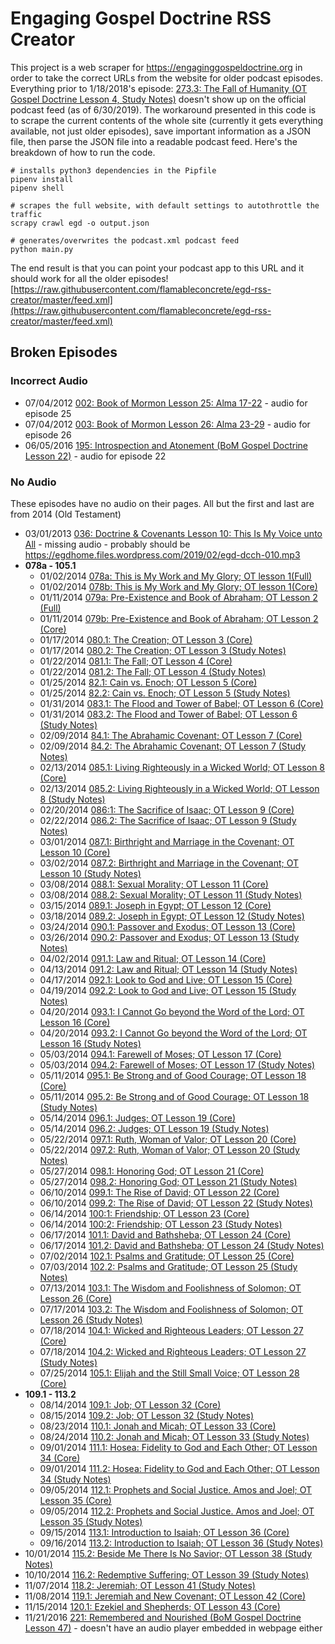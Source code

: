 # Engaging Gospel Doctrine RSS Creator

This project is a web scraper for https://engaginggospeldoctrine.org in order to take the correct URLs from the website for older podcast episodes.
Everything prior to 1/18/2018's episode: [273.3: The Fall of Humanity (OT Gospel Doctrine Lesson 4, Study Notes)](https://engaginggospeldoctrine.org/2018/01/18/273-3-the-fall-of-humanity-ot-gospel-doctrine-lesson-4-study-notes/) doesn't show up on the official podcast feed (as of 6/30/2019).
The workaround presented in this code is to scrape the current contents of the whole site (currently it gets everything available, not just older episodes), save important information as a JSON file, then parse the JSON file into a readable podcast feed.
Here's the breakdown of how to run the code.

```
# installs python3 dependencies in the Pipfile
pipenv install
pipenv shell

# scrapes the full website, with default settings to autothrottle the traffic
scrapy crawl egd -o output.json

# generates/overwrites the podcast.xml podcast feed
python main.py
```

The end result is that you can point your podcast app to this URL and it should work for all the older episodes! 
[https://raw.githubusercontent.com/flamableconcrete/egd-rss-creator/master/feed.xml](https://raw.githubusercontent.com/flamableconcrete/egd-rss-creator/master/feed.xml)

## Broken Episodes

### Incorrect Audio

* 07/04/2012 [002: Book of Mormon Lesson 25: Alma 17-22](https://engaginggospeldoctrine.org/2012/07/04/002-egd-25-alma-17-22/) - audio for episode 25
* 07/04/2012 [003: Book of Mormon Lesson 26: Alma 23-29](https://engaginggospeldoctrine.org/2012/07/04/003-egd-26-alma-23-29/) - audio for episode 26
* 06/05/2016 [195: Introspection and Atonement (BoM Gospel Doctrine Lesson 22)](https://engaginggospeldoctrine.org/2016/06/05/195_introspection_and_atonement_bom_gospel_doctrine_lesson_22/) - audio for episode 22

### No Audio

These episodes have no audio on their pages. All but the first and last are from 2014 (Old Testament)

* 03/01/2013 [036: Doctrine & Covenants Lesson 10: This Is My Voice unto All](https://engaginggospeldoctrine.org/2013/03/01/036-doctrine-covenants-lesson-10-this-is-my-voice-unto-all/) - missing audio - probably should be https://egdhome.files.wordpress.com/2019/02/egd-dcch-010.mp3
* **078a - 105.1**
    * 01/02/2014 [078a: This is My Work and My Glory; OT lesson 1(Full)](https://engaginggospeldoctrine.org/2014/01/02/078a-this-is-my-work-and-my-glory-ot-lesson-1full/)
    * 01/02/2014 [078b: This is My Work and My Glory; OT lesson 1(Core)](https://engaginggospeldoctrine.org/2014/01/02/078b-this-is-my-work-and-my-glory-ot-lesson-1core/)
    * 01/11/2014 [079a: Pre-Existence and Book of Abraham; OT Lesson 2 (Full)](https://engaginggospeldoctrine.org/2014/01/11/079a-pre-existence-and-book-of-abraham-ot-lesson-2-full/)
    * 01/11/2014 [079b: Pre-Existence and Book of Abraham; OT Lesson 2 (Core)](https://engaginggospeldoctrine.org/2014/01/11/079b-pre-existence-and-book-of-abraham-ot-lesson-2-core/)
    * 01/17/2014 [080.1: The Creation; OT Lesson 3 (Core)](https://engaginggospeldoctrine.org/2014/01/17/080-1-the-creation-ot-lesson-3-core/)
    * 01/17/2014 [080.2: The Creation; OT Lesson 3 (Study Notes)](https://engaginggospeldoctrine.org/2014/01/17/080-2-the-creation-ot-lesson-3-study-notes/)
    * 01/22/2014 [081.1: The Fall; OT Lesson 4 (Core)](https://engaginggospeldoctrine.org/2014/01/22/081-1-the-fall-ot-lesson-4-core/)
    * 01/22/2014 [081.2: The Fall; OT Lesson 4 (Study Notes)](https://engaginggospeldoctrine.org/2014/01/22/081-2-the-fall-ot-lesson-4-study-notes/)
    * 01/25/2014 [82.1: Cain vs. Enoch; OT Lesson 5 (Core)](https://engaginggospeldoctrine.org/2014/01/25/82-1-cain-vs-enoch-ot-lesson-5-core/)
    * 01/25/2014 [82.2: Cain vs. Enoch; OT Lesson 5 (Study Notes)](https://engaginggospeldoctrine.org/2014/01/25/82-2-cain-vs-enoch-ot-lesson-5-notes/)
    * 01/31/2014 [083.1: The Flood and Tower of Babel; OT Lesson 6 (Core)](https://engaginggospeldoctrine.org/2014/01/31/083-1-the-flood-and-tower-of-babel-ot-lesson-6-core/)
    * 01/31/2014 [083.2: The Flood and Tower of Babel; OT Lesson 6 (Study Notes)](https://engaginggospeldoctrine.org/2014/01/31/083-2-the-flood-and-tower-of-babel-ot-lesson-6-study-notes/)
    * 02/09/2014 [84.1: The Abrahamic Covenant; OT Lesson 7 (Core)](https://engaginggospeldoctrine.org/2014/02/09/84-1-the-abrahamic-covenant-ot-lesson-7-core/)
    * 02/09/2014 [84.2: The Abrahamic Covenant; OT Lesson 7 (Study Notes)](https://engaginggospeldoctrine.org/2014/02/09/84-2-the-abrahamic-covenant-ot-lesson-7-study-notes/)
    * 02/13/2014 [085.1: Living Righteously in a Wicked World; OT Lesson 8 (Core)](https://engaginggospeldoctrine.org/2014/02/13/085-1-living-righteously-in-a-wicked-world-ot-lesson-8-core/)
    * 02/13/2014 [085.2: Living Righteously in a Wicked World; OT Lesson 8 (Study Notes)](https://engaginggospeldoctrine.org/2014/02/13/085-2-living-righteously-in-a-wicked-world-ot-lesson-8-study-notes/)
    * 02/20/2014 [086:1: The Sacrifice of Isaac; OT Lesson 9 (Core)](https://engaginggospeldoctrine.org/2014/02/20/086-1-sacrifice-of-isaac-ot-lesson-9-core/)
    * 02/22/2014 [086.2: The Sacrifice of Isaac; OT Lesson 9 (Study Notes)](https://engaginggospeldoctrine.org/2014/02/22/086-2-the-sacrifice-of-isaac-ot-lesson-9-study-notes/)
    * 03/01/2014 [087.1: Birthright and Marriage in the Covenant; OT Lesson 10 (Core)](https://engaginggospeldoctrine.org/2014/03/01/087-1-birthright-and-marriage-in-the-covenant-ot-lesson-10-core/)
    * 03/02/2014 [087.2: Birthright and Marriage in the Covenant; OT Lesson 10 (Study Notes)](https://engaginggospeldoctrine.org/2014/03/02/087-2-birthright-and-marriage-in-the-covenant-ot-lesson-10-study-notes/)
    * 03/08/2014 [088.1: Sexual Morality; OT Lesson 11 (Core)](https://engaginggospeldoctrine.org/2014/03/08/088-1-sexual-morality-ot-lesson-11-core/)
    * 03/08/2014 [088.2: Sexual Morality; OT Lesson 11 (Study Notes)](https://engaginggospeldoctrine.org/2014/03/08/088-2-sexual-morality-ot-lesson-11-study-notes/)
    * 03/15/2014 [089.1: Joseph in Egypt; OT Lesson 12 (Core)](https://engaginggospeldoctrine.org/2014/03/15/089-1-joseph-in-egypt-ot-lesson-12-core/)
    * 03/18/2014 [089.2: Joseph in Egypt; OT Lesson 12 (Study Notes)](https://engaginggospeldoctrine.org/2014/03/18/089-2-joseph-in-egypt-ot-lesson-12-study-notes/)
    * 03/24/2014 [090.1: Passover and Exodus; OT Lesson 13 (Core)](https://engaginggospeldoctrine.org/2014/03/24/090-1-passover-and-exodus-ot-lesson-13-core/)
    * 03/26/2014 [090.2: Passover and Exodus; OT Lesson 13 (Study Notes)](https://engaginggospeldoctrine.org/2014/03/26/090-2-passover-and-exodus-ot-lesson-13-study-notes/)
    * 04/02/2014 [091.1: Law and Ritual; OT Lesson 14 (Core)](https://engaginggospeldoctrine.org/2014/04/02/091-1-ten-commandments-ot-lesson-14-core/)
    * 04/13/2014 [091.2: Law and Ritual; OT Lesson 14 (Study Notes)](https://engaginggospeldoctrine.org/2014/04/13/091-2-law-and-ritual-ot-lesson-14-study-notes/)
    * 04/17/2014 [092.1: Look to God and Live; OT Lesson 15 (Core)](https://engaginggospeldoctrine.org/2014/04/17/092-1-look-to-god-and-live-ot-lesson-15-core/)
    * 04/19/2014 [092.2: Look to God and Live; OT Lesson 15 (Study Notes)](https://engaginggospeldoctrine.org/2014/04/19/092-2-look-to-god-and-live-ot-lesson-15-study-notes/)
    * 04/20/2014 [093.1: I Cannot Go beyond the Word of the Lord; OT Lesson 16 (Core)](https://engaginggospeldoctrine.org/2014/04/20/093-1-i-cannot-go-beyond-the-word-of-the-lord-ot-lesson-16-core/)
    * 04/20/2014 [093.2: I Cannot Go beyond the Word of the Lord; OT Lesson 16 (Study Notes)](https://engaginggospeldoctrine.org/2014/04/20/093-2-i-cannot-go-beyond-the-word-of-the-lord-ot-lesson-16-study-notes/)
    * 05/03/2014 [094.1: Farewell of Moses; OT Lesson 17 (Core)](https://engaginggospeldoctrine.org/2014/05/03/094-1-farwell-of-moses-ot-lesson-17-core/)
    * 05/03/2014 [094.2: Farewell of Moses; OT Lesson 17 (Study Notes)](https://engaginggospeldoctrine.org/2014/05/03/094-2-farewell-of-moses-ot-lesson-17-study-notes/)
    * 05/11/2014 [095.1: Be Strong and of Good Courage; OT Lesson 18 (Core)](https://engaginggospeldoctrine.org/2014/05/11/095-1-be-strong-and-of-good-courage-ot-lesson-18-core/)
    * 05/11/2014 [095.2: Be Strong and of Good Courage; OT Lesson 18 (Study Notes)](https://engaginggospeldoctrine.org/2014/05/11/095-2-be-strong-and-of-good-courage-ot-lesson-18-study-notes/)
    * 05/14/2014 [096.1: Judges; OT Lesson 19 (Core)](https://engaginggospeldoctrine.org/2014/05/14/096-1-judges-ot-lesson-19-core/)
    * 05/14/2014 [096.2: Judges; OT Lesson 19 (Study Notes)](https://engaginggospeldoctrine.org/2014/05/14/096-2-judges-ot-lesson-19-study-notes/)
    * 05/22/2014 [097.1: Ruth, Woman of Valor; OT Lesson 20 (Core)](https://engaginggospeldoctrine.org/2014/05/22/097-1-ruth-woman-of-valor-ot-lesson-20-core/)
    * 05/22/2014 [097.2: Ruth, Woman of Valor; OT Lesson 20 (Study Notes)](https://engaginggospeldoctrine.org/2014/05/22/097-2-ruth-woman-of-valor-ot-lesson-20-study-notes/)
    * 05/27/2014 [098.1: Honoring God; OT Lesson 21 (Core)](https://engaginggospeldoctrine.org/2014/05/27/098-1-honoring-god-ot-lesson-21-core/)
    * 05/27/2014 [098.2: Honoring God; OT Lesson 21 (Study Notes)](https://engaginggospeldoctrine.org/2014/05/27/098-2-honoring-god-ot-lesson-21-study-notes/)
    * 06/10/2014 [099.1: The Rise of David; OT Lesson 22 (Core)](https://engaginggospeldoctrine.org/2014/06/10/099-1-the-rise-of-david-ot-lesson-22-core/)
    * 06/10/2014 [099.2: The Rise of David; OT Lesson 22 (Study Notes)](https://engaginggospeldoctrine.org/2014/06/10/099-2-the-rise-of-david-ot-lesson-22-study-notes/)
    * 06/14/2014 [100:1: Friendship; OT Lesson 23 (Core)](https://engaginggospeldoctrine.org/2014/06/14/1001-friendship-ot-lesson-23-core/)
    * 06/14/2014 [100:2: Friendship; OT Lesson 23 (Study Notes)](https://engaginggospeldoctrine.org/2014/06/14/1002-friendship-ot-lesson-23-study-notes/)
    * 06/17/2014 [101.1: David and Bathsheba; OT Lesson 24 (Core)](https://engaginggospeldoctrine.org/2014/06/17/101-1_david_and_bathsheba_ot_24/)
    * 06/17/2014 [101.2: David and Bathsheba; OT Lesson 24 (Study Notes)](https://engaginggospeldoctrine.org/2014/06/17/101-2-david-and-bathsheba-ot-lesson-24-study-notes/)
    * 07/02/2014 [102.1: Psalms and Gratitude; OT Lesson 25 (Core)](https://engaginggospeldoctrine.org/2014/07/02/102-1-psalms-and-gratitude-ot-lesson-25-core/)
    * 07/03/2014 [102.2: Psalms and Gratitude; OT Lesson 25 (Study Notes)](https://engaginggospeldoctrine.org/2014/07/03/102-2-psalms-and-gratitude-ot-lesson-25-study-notes/)
    * 07/13/2014 [103.1: The Wisdom and Foolishness of Solomon; OT Lesson 26 (Core)](https://engaginggospeldoctrine.org/2014/07/13/103-1-the-wisdom-and-foolishness-of-solomon-ot-lesson-26-core/)
    * 07/17/2014 [103.2: The Wisdom and Foolishness of Solomon; OT Lesson 26 (Study Notes)](https://engaginggospeldoctrine.org/2014/07/17/103-2-the-wisdom-and-foolishness-of-solomon-ot-lesson-26-study-notes/)
    * 07/18/2014 [104.1: Wicked and Righteous Leaders; OT Lesson 27 (Core)](https://engaginggospeldoctrine.org/2014/07/18/104-1-wicked-and-righteous-leaders-ot-lesson-27-core/)
    * 07/18/2014 [104.2: Wicked and Righteous Leaders; OT Lesson 27 (Study Notes)](https://engaginggospeldoctrine.org/2014/07/18/104-2-wicked-and-righteous-leaders-ot-lesson-27-study-notes/)
    * 07/25/2014 [105.1: Elijah and the Still Small Voice; OT Lesson 28 (Core)](https://engaginggospeldoctrine.org/2014/07/25/105-1-elijah-and-the-still-small-voice-ot-lesson-28-core/)
* **109.1 - 113.2**
    * 08/14/2014 [109.1: Job; OT Lesson 32 (Core)](https://engaginggospeldoctrine.org/2014/08/14/109-1-job-ot-lesson-32-core/)
    * 08/15/2014 [109.2: Job; OT Lesson 32 (Study Notes)](https://engaginggospeldoctrine.org/2014/08/15/109-2-job-ot-lesson-32-study-notes/)
    * 08/23/2014 [110.1: Jonah and Micah; OT Lesson 33 (Core)](https://engaginggospeldoctrine.org/2014/08/23/110-1-jonah-micah-ot-lesson-33-core/)
    * 08/24/2014 [110.2: Jonah and Micah; OT Lesson 33 (Study Notes)](https://engaginggospeldoctrine.org/2014/08/24/110-2-jonah-and-micah-ot-lesson-33-study-notes/)
    * 09/01/2014 [111.1: Hosea: Fidelity to God and Each Other; OT Lesson 34 (Core)](https://engaginggospeldoctrine.org/2014/09/01/111-1-hosea-fidelity-to-god-and-each-other-ot-lesson-34-core/)
    * 09/01/2014 [111.2: Hosea: Fidelity to God and Each Other; OT Lesson 34 (Study Notes)](https://engaginggospeldoctrine.org/2014/09/01/111-2-hosea-fidelity-to-god-and-each-other-ot-lesson-34-study-notes/)
    * 09/05/2014 [112.1: Prophets and Social Justice. Amos and Joel; OT Lesson 35 (Core)](https://engaginggospeldoctrine.org/2014/09/05/prophets-and-social-justice-amos-and-joel-ot-lesson-35-core/)
    * 09/05/2014 [112.2: Prophets and Social Justice. Amos and Joel; OT Lesson 35 (Study Notes)](https://engaginggospeldoctrine.org/2014/09/05/112-2-prophets-and-social-justice-amos-and-joel-ot-lesson-35-study-notes/)
    * 09/15/2014 [113.1: Introduction to Isaiah; OT Lesson 36 (Core)](https://engaginggospeldoctrine.org/2014/09/15/113-1-introduction-to-isaiah-ot-lesson-36-core/)
    * 09/16/2014 [113.2: Introduction to Isaiah; OT Lesson 36 (Study Notes)](https://engaginggospeldoctrine.org/2014/09/16/113-2-introduction-to-isaiah-ot-lesson-36-study-notes/)
* 10/01/2014 [115.2: Beside Me There Is No Savior; OT Lesson 38 (Study Notes)](https://engaginggospeldoctrine.org/2014/10/01/115-2-beside-me-there-is-no-savior-ot-lesson-38-study-notes/)
* 10/10/2014 [116.2: Redemptive Suffering; OT Lesson 39 (Study Notes)](https://engaginggospeldoctrine.org/2014/10/10/116-2-redemptive-suffering-ot-lesson-39-study-notes/)
* 11/07/2014 [118.2: Jeremiah; OT Lesson 41 (Study Notes)](https://engaginggospeldoctrine.org/2014/11/07/118-2-jeremiah-ot-lesson-41-study-notes/)
* 11/08/2014 [119.1: Jeremiah and New Covenant; OT Lesson 42 (Core)](https://engaginggospeldoctrine.org/2014/11/08/119-1-jeremiah-and-new-covenant-ot-lesson-42-core/)
* 11/15/2014 [120.1: Ezekiel and Shepherds; OT Lesson 43 (Core)](https://engaginggospeldoctrine.org/2014/11/15/120-1-ezekiel-and-shepherds-ot-lesson-43-core/)
* 11/21/2016 [221: Remembered and Nourished (BoM Gospel Doctrine Lesson 47)](https://engaginggospeldoctrine.org/2016/11/21/221-remembered-and-nourished-bom-gospel-doctrine-lesson-47/) - doesn't have an audio player embedded in webpage either
